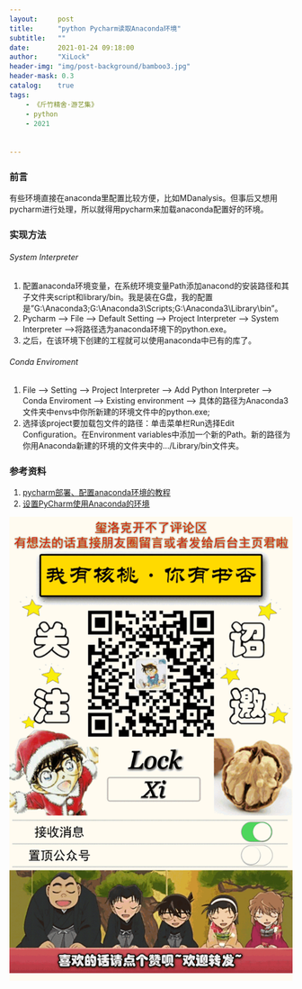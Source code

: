 ```yaml
---
layout:     post
title:      "python Pycharm读取Anaconda环境"
subtitle:   ""
date:       2021-01-24 09:18:00
author:     "XiLock"
header-img: "img/post-background/bamboo3.jpg"
header-mask: 0.3
catalog:    true
tags:
    - 《斤竹精舍·游艺集》
    - python
    - 2021


---
```


### 前言
有些环境直接在anaconda里配置比较方便，比如MDanalysis。但事后又想用pycharm进行处理，所以就得用pycharm来加载anaconda配置好的环境。

### 实现方法
###### System Interpreter
1. 配置anaconda环境变量，在系统环境变量Path添加anacond的安装路径和其子文件夹script和library/bin。我是装在G盘，我的配置是”G:\Anaconda3;G:\Anaconda3\Scripts;G:\Anaconda3\Library\bin”。
1. Pycharm --> File --> Default Setting --> Project Interpreter --> System Interpreter -->将路径选为anaconda环境下的python.exe。
1. 之后，在该环境下创建的工程就可以使用anaconda中已有的库了。

###### Conda Enviroment
1. File --> Setting --> Project Interpreter --> Add Python Interpreter --> Conda Enviroment --> Existing environment --> 具体的路径为Anaconda3文件夹中envs中你所新建的环境文件中的python.exe;
1. 选择该project要加载包文件的路径：单击菜单栏Run选择Edit Configuration。在Environment variables中添加一个新的Path。新的路径为你用Anaconda新建的环境的文件夹中的…/Library/bin文件夹。

### 参考资料
1. [pycharm部署、配置anaconda环境的教程](https://cloud.tencent.com/developer/article/1742518)
1. [设置PyCharm使用Anaconda的环境](https://blog.csdn.net/zfcjhdq/article/details/104919067)

![](/img/wc-tail.GIF)
